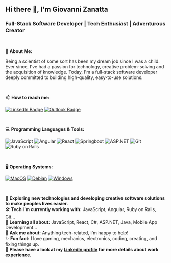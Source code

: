 <div align="left">

## Hi there 👋, I'm Giovanni Zanatta 
### Full-Stack Software Developer | Tech Enthusiast | Adventurous Creator

</div>

<br>

👋 **About Me:**

Being a scientist of some sort has been my dream job since I was a child. Ever since, I've had a passion for technology, creative problem-solving and the acquisition of knowledge. Today, I'm a full-stack software developer deeply committed to building high-quality, easy-to-use solutions.

<br>

📫 **How to reach me:**

[![LinkedIn Badge](https://img.shields.io/badge/-LinkedIn-0077b5?style=flat&logo=LinkedIn&logoColor=white)](https://www.linkedin.com/in/zanattagiovanni)
[![Outlook Badge](https://img.shields.io/badge/-Outlook-0078D4?style=flat&logo=microsoft-outlook&logoColor=white)](mailto:zanattagiovanni@gmail.com)

<br>

💻 **Programming Languages & Tools:**

![JavaScript](https://img.shields.io/badge/-Javascript-000000?style=flat&logo=javascript)
![Angular](https://img.shields.io/badge/-Angular-c3002f?style=flat&logo=Angular)
![React](https://img.shields.io/badge/-React-000000?style=flat&logo=react&)
![Springboot](https://img.shields.io/badge/-Springboot-6DB33F?style=flat&logo=springboot&logoColor=white)
![ASP.NET](https://img.shields.io/badge/-ASP.NET-512BD4?style=flat&logo=dotnet&logoColor=white)
![Git](https://img.shields.io/badge/-Git-F05032?style=flat&logo=git&logoColor=white)
![Ruby on Rails](https://img.shields.io/badge/-Rails-c3002f?style=flat&logo=Rails)

<br>

🖥 **Operating Systems:**

[![MacOS](https://img.shields.io/badge/-MacOS-000000?style=flat&logo=macos&logoColor=white)](https://www.apple.com/macos/)
[![Debian](https://img.shields.io/badge/-Debian-FFFFFF?style=flat&logo=debian&logoColor=A81D33)](https://debian.org/)
[![Windows](https://img.shields.io/badge/-Windows-0078D6?style=flat&logo=windows&logoColor=white)](https://www.microsoft.com/en-us/windows)

<br>

🌱 **Exploring new technologies and developing creative software solutions to make peoples lives easier.**<br>
🛠 **Tech I'm currently working with:** JavaScript, Angular, Ruby on Rails, Git...<br>
🚀 **Learning all about:** JavaScript, React, C#, ASP.NET, Java, Mobile App Development...<br>
💬 **Ask me about:** Anything tech-related, I'm happy to help!<br>
✨ **Fun fact:** I love gaming, mechanics, electronics, coding, creating, and fixing things up.<br>
📄 **Please have a look at my [LinkedIn profile](https://www.linkedin.com/in/zanattagiovanni) for more details about work experience.**


<!--
**znttg/znttg** is a ✨ _special_ ✨ repository because its `README.md` (this file) appears on your GitHub profile.

Here are some ideas to get you started:

- 🔭 I’m currently working on ...
- 🌱 I’m currently learning ...
- 👯 I’m looking to collaborate on ...
- 🤔 I’m looking for help with ...
- 💬 Ask me about ...
- 📫 How to reach me: ...
- 😄 Pronouns: ...
- ⚡ Fun fact: ...
-->
